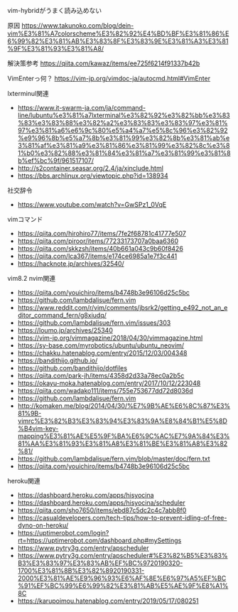 vim-hybridがうまく読み込めない

原因
https://www.takunoko.com/blog/dein-vim%E3%81%A7colorscheme%E3%82%92%E4%BD%BF%E3%81%86%E6%99%82%E3%81%AB%E3%83%8F%E3%83%9E%E3%81%A3%E3%81%9F%E3%81%93%E3%81%A8/

解決策参考
https://qiita.com/kawaz/items/ee725f6214f91337b42b

VimEnterっ何？
https://vim-jp.org/vimdoc-ja/autocmd.html#VimEnter

lxterminul関連
- https://www.it-swarm-ja.com/ja/command-line/lubuntu%e3%81%a7lxterminal%e3%82%92%e3%82%bb%e3%83%83%e3%83%88%e3%82%a2%e3%83%83%e3%83%97%e3%81%97%e3%81%a6%e6%9c%80%e5%a4%a7%e5%8c%96%e3%82%92%e9%96%8b%e5%a7%8b%e3%81%99%e3%82%8b%e3%81%ab%e3%81%af%e3%81%a9%e3%81%86%e3%81%99%e3%82%8c%e3%81%b0%e3%82%88%e3%81%84%e3%81%a7%e3%81%99%e3%81%8b%ef%bc%9f/961517107/
- http://s2container.seasar.org/2.4/ja/xinclude.html
- https://bbs.archlinux.org/viewtopic.php?id=138934

社交辞令
- https://www.youtube.com/watch?v=GwSPz1_0VqE

vimコマンド
- https://qiita.com/hirohiro77/items/7fe2f68781c41777e507
- https://qiita.com/piroor/items/77233173707a0baa6360
- https://qiita.com/skkzsh/items/40b661a043c9b60f8426
- https://qiita.com/lca367/items/e174ce6985a1e7f3c441
- https://hacknote.jp/archives/32540/


vim8.2 nvim関連
- https://qiita.com/youichiro/items/b4748b3e96106d25c5bc
- https://github.com/lambdalisue/fern.vim
- https://www.reddit.com/r/vim/comments/jbsrk2/getting_e492_not_an_editor_command_fern/g8xiudq/
- https://github.com/lambdalisue/fern.vim/issues/303
- https://loumo.jp/archives/25340
- https://vim-jp.org/vimmagazine/2018/04/30/vimmagazine.html
- https://sy-base.com/myrobotics/ubuntu/ubuntu_neovim/
- https://chakku.hatenablog.com/entry/2015/12/03/004348
- https://bandithijo.github.io/
- https://github.com/bandithijo/dotfiles
- https://qiita.com/park-jh/items/4358d2d33a78ec0a2b5c
- https://okayu-moka.hatenablog.com/entry/2017/10/12/223048
- https://qiita.com/wadako111/items/755e753677dd72d8036d
- https://github.com/lambdalisue/fern.vim
- http://komaken.me/blog/2014/04/30/%E7%9B%AE%E6%8C%87%E3%81%9B-vimrc%E3%82%B3%E3%83%94%E3%83%9A%E8%84%B1%E5%8D%B4vim-key-mapping%E3%81%AE%E5%9F%BA%E6%9C%AC%E7%9A%84%E3%81%AA%E3%81%93%E3%81%A8%E3%81%BE%E3%81%A8%E3%82%81/
- https://github.com/lambdalisue/fern.vim/blob/master/doc/fern.txt
- https://qiita.com/youichiro/items/b4748b3e96106d25c5bc

heroku関連
- https://dashboard.heroku.com/apps/hisyocina
- https://dashboard.heroku.com/apps/hisyocina/scheduler
- https://qiita.com/sho7650/items/ebd87c5dc2c4c7abb8f0
- https://casualdevelopers.com/tech-tips/how-to-prevent-idling-of-free-dyno-on-heroku/
- https://uptimerobot.com/login?rt=https://uptimerobot.com/dashboard.php#mySettings
- https://www.pytry3g.com/entry/apscheduler
- https://www.pytry3g.com/entry/apscheduler#%E3%82%B5%E3%83%B3%E3%83%97%E3%83%AB%EF%BC%9720190320-1700%E3%81%8B%E3%82%8920190331-2000%E3%81%AE%E9%96%93%E6%AF%8E%E6%97%A5%EF%BC%91%EF%BC%99%E6%99%82%E3%81%AB%E5%AE%9F%E8%A1%8C
- https://karupoimou.hatenablog.com/entry/2019/05/17/080251

